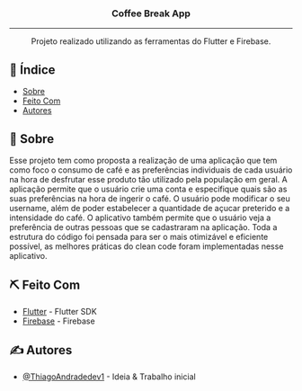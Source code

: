<h3 align="center">Coffee Break App</h3>

---

<p align="center"> Projeto realizado utilizando as ferramentas do Flutter e Firebase.
    <br> 
</p>

## 📝 Índice

- [Sobre](#sobre)
- [Feito Com](#feito_com)
- [Autores](#autores)

## 🧐 Sobre <a name = "sobre"></a>

Esse projeto tem como proposta a realização de uma aplicação que tem como foco o consumo de café e as preferências individuais de cada usuário na hora de desfrutar esse produto tão utilizado pela população em geral. A aplicação permite que o usuário crie uma conta e especifique quais são as suas preferências na hora de ingerir o café. O usuário pode modificar o seu username, além de poder estabelecer a quantidade de açucar preterido e a intensidade do café. O aplicativo também permite que o usuário veja a preferência de outras pessoas que se cadastraram na aplicação. Toda a estrutura do código foi pensada para ser o mais otimizável e eficiente possível, as melhores práticas do clean code foram implementadas nesse aplicativo.

## ⛏️ Feito Com <a name = "feito_com"></a>

- [Flutter](https://flutter.dev/) - Flutter SDK
- [Firebase](https://firebase.google.com/?hl=pt-br) - Firebase

## ✍️ Autores <a name = "autores"></a>

- [@ThiagoAndradedev1](https://www.linkedin.com/in/thiago-andrade-8423ab1b8/) - Ideia & Trabalho inicial
